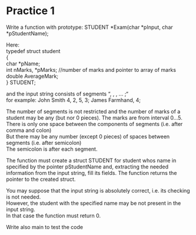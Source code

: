 # Practice 1
Write a function with prototype:
STUDENT *Exam(char *pInput,  char *pStudentName);

Here:  
typedef struct student  
{  
char *pName;  
int nMarks, *pMarks; //number of marks and pointer to array of marks   
double AverageMark;  
} STUDENT;  

and the input string consists of segments   “<name>, <mark1>, <mark2>, ... ;“   
for example:   John Smith 4, 2, 5, 3;   James Farmhand, 4;  

The number of segments is not restricted and the number of marks of a student may be any (but nor 0 pieces). The marks are from interval 0...5.   
There is only one space between the components of segments (i.e. after comma and colon)  
But there may be any number (except 0 pieces) of spaces between segments (i.e. after semicolon)  
The semicolon is after each segment.  

The function must create a struct STUDENT for student whos name in specified by the pointer pStudentName and, extracting the needed information from the input string, fill its fields. The function returns the pointer to the created struct.  

You may suppose that the input string is absolutely correct, i.e. its checking is not needed.  
However, the student with the specified name may be not present in the input string.  
In that case the function must return 0.  

Write also main to test the code  

